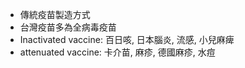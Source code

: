 + 傳統疫苗製造方式
+ 台灣疫苗多為全病毒疫苗
+ Inactivated vaccine: 百日咳, 日本腦炎, 流感, 小兒麻痺
+ attenuated vaccine: 卡介苗, 麻疹, 德國麻疹, 水痘
